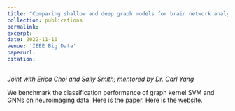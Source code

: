 ```yaml
---
title: "Comparing shallow and deep graph models for brain network analysis"
collection: publications
permalink:
excerpt:
date: 2022-11-10
venue: 'IEEE Big Data'
paperurl:
citation:
---
```


_Joint with Erica Choi and Sally Smith; mentored by Dr. Carl Yang_

We benchmark the classification performance of graph kernel SVM and GNNs on neuroimaging data. Here is the <a href="https://github.com/ethanjyoung/ethanjyoung.github.io/raw/master/files/Comparing_Shallow_and_Deep_Graph_Models_for_Brain_Network_Analysis.pdf" download>paper</a>. Here is the <a href="https://www.math.emory.edu/site/cmds-reuret/projects/2022-brain-nets/"> website</a>.

